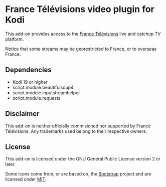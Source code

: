France Télévisions video plugin for Kodi
========================================

This add-on provides access to the [France Télévisions](https://www.france.tv/) live and catchup TV platform.

Notice that some streams may be georestricted to France, or to overseas France.

Dependencies
------------

* Kodi 19 or higher
* script.module.beautifulsoup4
* script.module.inputstreamhelper
* script.module.requests

Disclaimer
----------

This add-on is neither officially commisioned nor supported by France Télévisions. Any trademarks used belong to their respective owners.

License
-------

This add-on is licensed under the GNU General Public License version 2 or later.

Some icons come from, or are based on, the [Bootstrap](https://icons.getbootstrap.com/) project and are licensed under [MIT](https://github.com/twbs/icons/blob/main/LICENSE.md).
